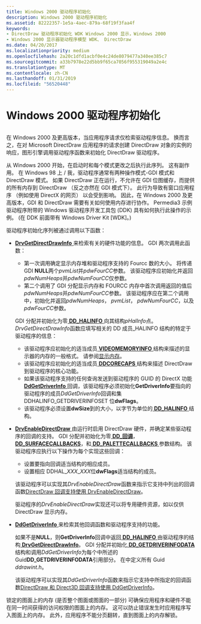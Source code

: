 ```yaml
---
title: Windows 2000 驱动程序初始化
description: Windows 2000 驱动程序初始化
ms.assetid: 82222357-1e5a-4aec-879a-68f19f3faa4f
keywords:
- DirectDraw 驱动程序初始化 WDK Windows 2000 显示，Windows 2000
- Windows 2000 显示器驱动程序模型 WDK、 DirectDraw
ms.date: 04/20/2017
ms.localizationpriority: medium
ms.openlocfilehash: 2a20c1dfd1acbf0e4c24de8079477a340ee385c7
ms.sourcegitcommit: a33b7978e22d5bb9f65ca7056f955319049a2e4c
ms.translationtype: MT
ms.contentlocale: zh-CN
ms.lasthandoff: 01/31/2019
ms.locfileid: "56520448"
---
```

# <a name="windows-2000-driver-initialization"></a>Windows 2000 驱动程序初始化


## <span id="ddk_windows_2000_driver_initialization_gg"></span><span id="DDK_WINDOWS_2000_DRIVER_INITIALIZATION_GG"></span>


在 Windows 2000 及更高版本，当应用程序请求仅检索驱动程序信息。 换而言之，在对 Microsoft DirectDraw 应用程序的请求创建 DirectDraw 对象的实例的响应，图形引擎调用驱动程序函数来初始化 DirectDraw 驱动程序。

从 Windows 2000 开始，在启动时和每个模式更改之后执行此序列。 这有副作用。 在 Windows 98 上 / 我，驱动程序通常有两种操作模式-GDI 模式和 DirectDraw 模式。 如果 DirectDraw 正在运行，不允许在 GDI 位图缓存，而提供的所有内存到 DirectDraw （反之亦然在 GDI 模式下）。 此行为导致有窗口应用程序 （例如使用 DirectX 的网页） 以会受到影响。 因此，在 Windows 2000 及更高版本，GDI 和 DirectDraw 需要有关如何使用内存进行协作。 Permedia3 示例驱动程序附带的 Windows 驱动程序开发工具包 (DDK) 具有如何执行此操作的示例。 (在 DDK 前面带有 Windows Driver Kit \[WDK\]。)

驱动程序初始化序列被通过调用以下函数：

-   [**DrvGetDirectDrawInfo** ](https://msdn.microsoft.com/library/windows/hardware/ff556229)来检索有关的硬件功能的信息。 GDI 两次调用此函数：

    -   第一次调用确定显示内存堆和驱动程序支持的 Fourcc 数的大小。 将传递 GDI **NULL**两个*pvmList*并*pdwFourCC*参数。 该驱动程序应初始化并返回*pdwNumHeaps*并*pdwNumFourCC*仅参数。
    -   第二个调用了 GDI 分配显示内存和 FOURCC 内存中首次调用返回的值后*pdwNumHeaps*并*pdwNumFourCC*参数。 该驱动程序应在第二个调用中，初始化并返回*pdwNumHeaps*， *pvmList*， *pdwNumFourCC*，以及*pdwFourCC*参数。

    GDI 分配并初始化为零[ **DD\_HALINFO** ](https://msdn.microsoft.com/library/windows/hardware/ff551627)向其结构*pHalInfo*点。 *DrvGetDirectDrawInfo*函数应填写相关的 DD 成员\_HALINFO 结构的特定于驱动程序的信息：

    -   该驱动程序应初始化的适当成员[ **VIDEOMEMORYINFO** ](https://msdn.microsoft.com/library/windows/hardware/ff570172)结构来描述的显示器的内存的一般格式。 请参阅[显示内存](display-memory.md)。
    -   该驱动程序应初始化的适当成员[ **DDCORECAPS** ](https://msdn.microsoft.com/library/windows/hardware/ff549248)结构来描述 DirectDraw 到驱动程序的核心功能。
    -   如果该驱动程序支持的任何查询发送到驱动程序的 GUID 的 DirectX 功能[ **DdGetDriverInfo** ](https://msdn.microsoft.com/library/windows/hardware/ff549404)回调，该驱动程序必须初始化**GetDriverInfo**要指向的驱动程序的成员*DdGetDriverInfo*回调和集 DDHALINFO\_GETDRIVERINFOSET 位**dwFlags**。
    -   该驱动程序必须设置**dwSize**到的大小，以字节为单位的[ **DD\_HALINFO** ](https://msdn.microsoft.com/library/windows/hardware/ff551627)结构。
-   [**DrvEnableDirectDraw** ](https://msdn.microsoft.com/library/windows/hardware/ff556208)由运行时启用 DirectDraw 硬件，并确定某些驱动程序的回调的支持。 GDI 分配并初始化为零[ **DD\_回调**](https://msdn.microsoft.com/library/windows/hardware/ff550485)， [ **DD\_SURFACECALLBACKS**](https://msdn.microsoft.com/library/windows/hardware/ff551721)，和[ **DD\_PALETTECALLBACKS** ](https://msdn.microsoft.com/library/windows/hardware/ff551681)参数结构。 该驱动程序应执行以下操作为每个实现这些回调：

    -   设置要指向回调适当结构的相应成员。
    -   设置相应 DDHAL\_*XXX*\_*XXX*位**dwFlags**适当结构的成员。

    该驱动程序可以实现其*DrvEnableDirectDraw*函数来指示它支持中列出的回调函数[DirectDraw 回调支持使用 DrvEnableDirectDraw](directdraw-callback-support-using-drvenabledirectdraw.md)。

    驱动程序的*DrvEnableDirectDraw*实现还可以将专用硬件资源，如以仅供 DirectDraw 显示内存。

-   [**DdGetDriverInfo** ](https://msdn.microsoft.com/library/windows/hardware/ff549404)来检索其他回调函数和驱动程序支持的功能。

    如果不是**NULL**，则**GetDriverInfo**回调中返回[ **DD\_HALINFO** ](https://msdn.microsoft.com/library/windows/hardware/ff551627)由驱动程序的结构[ **DrvGetDirectDrawInfo**](https://msdn.microsoft.com/library/windows/hardware/ff556229)。 GDI 分配并初始化[ **DD\_GETDRIVERINFODATA** ](https://msdn.microsoft.com/library/windows/hardware/ff551550)结构和调用*DdGetDriverInfo*为每个中所述的Guid**DD\_GETDRIVERINFODATA**引用部分。 在中定义所有 Guid *ddrawint.h*。

    该驱动程序可以实现其*DdGetDriverInfo*函数来指示它支持中所指定的回调函数[DirectDraw 和 Direct3D 回调支持使用 DdGetDriverInfo](directdraw-and-direct3d-callback-support-using-ddgetdriverinfo.md)。

锁定的图面上的内存 (是否整个图面或图面的一部分) 可确保应用程序和硬件不能在同一时间获得的访问权限的图面上的内存。 这可以防止错误发生时应用程序写入图面上的内存。 此外，应用程序不能分页翻转，直到图面上的内存解锁。

 

 





